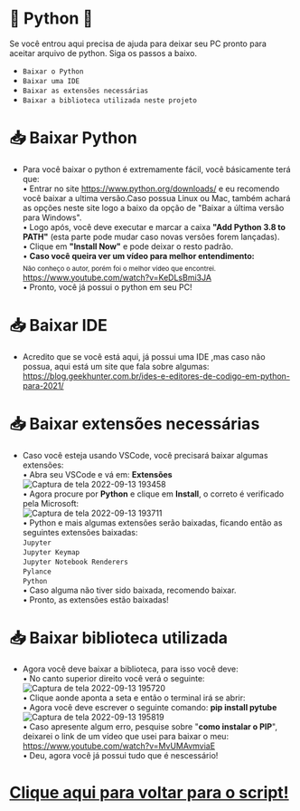 # 🐍 Python 🐍

Se você entrou aqui precisa de ajuda para deixar seu PC pronto para aceitar arquivo de python. Siga os passos a baixo.

- `Baixar o Python`
- `Baixar uma IDE`
- `Baixar as extensões necessárias` 
- `Baixar a biblioteca utilizada neste projeto`

# 📥 Baixar Python 

- Para você baixar o python é extremamente fácil, você básicamente terá que:<br>
• Entrar no site https://www.python.org/downloads/ e eu recomendo você baixar a ultima versão.Caso possua Linux ou Mac, também achará as opções neste site logo a baixo da opção de "Baixar a última versão para Windows".<br>
• Logo após, você deve executar e marcar a caixa **"Add Python 3.8 to PATH"** (esta parte pode mudar caso novas versões forem lançadas).<br>
• Clique em **"Install Now"** e pode deixar o resto padrão.<br>
• **Caso você queira ver um vídeo para melhor entendimento:** <br>
<sub>Não conheço o autor, porém foi o melhor vídeo que encontrei.</sub><br>
https://www.youtube.com/watch?v=KeDLsBmi3JA<br>
• Pronto, você já possui o python em seu PC!

# 📥 Baixar IDE

- Acredito que se você está aqui, já possui uma IDE ,mas caso não possua, aqui está um site que fala sobre algumas:<br>
https://blog.geekhunter.com.br/ides-e-editores-de-codigo-em-python-para-2021/

# 📥 Baixar extensões necessárias

- Caso você esteja usando VSCode, você precisará baixar algumas extensões:<br>
• Abra seu VSCode e vá em: **Extensões**<br>
![Captura de tela 2022-09-13 193458](https://user-images.githubusercontent.com/89606226/190021263-a2909075-6e7b-4dc0-9c3c-78c37bc88b92.png)<br>
• Agora procure por **Python** e clique em **Install**, o correto é verificado pela Microsoft:<br>
![Captura de tela 2022-09-13 193711](https://user-images.githubusercontent.com/89606226/190021522-85d25f46-0102-4ac5-b220-bfe50ff9521a.png)<br>
• Python e mais algumas extensões serão baixadas, ficando então as seguintes extensões baixadas:<br>
`Jupyter`<br>`Jupyter Keymap`<br>`Jupyter Notebook Renderers`<br>`Pylance`<br>`Python`<br>
• Caso alguma não tiver sido baixada, recomendo baixar.<br>
• Pronto, as extensões estão baixadas!<br>

# 📥 Baixar biblioteca utilizada 

- Agora você deve baixar a biblioteca, para isso você deve:<br>
• No canto superior direito você verá o seguinte:<br>
![Captura de tela 2022-09-13 195720](https://user-images.githubusercontent.com/89606226/190023893-d7324a58-1575-4ad3-b5eb-3680c4743c79.png)<br>
• Clique aonde aponta a seta e então o terminal irá se abrir:<br>
• Agora você deve escrever o seguinte comando: **pip install pytube**<br>
![Captura de tela 2022-09-13 195819](https://user-images.githubusercontent.com/89606226/190023972-cb407c5e-7759-4ca8-b97c-b48124eb8ee1.png)<br>
• Caso apresente algum erro, pesquise sobre "**como instalar o PIP**", deixarei o link de um vídeo que usei para baixar o meu:<br>
https://www.youtube.com/watch?v=MvUMAvmviaE<br>
• Deu, agora você já possui tudo que é nescessário!

# <a href='https://github.com/dudrt/Video_Donwloader/blob/main/instalar_biblioteca.md' target='_blank'> Clique aqui para voltar para o script! </a>
